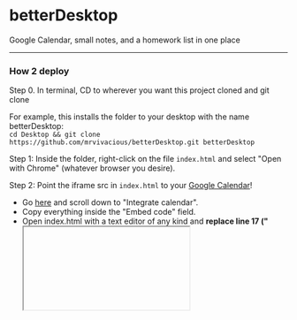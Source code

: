# betterDesktop
Google Calendar, small notes, and a homework list in one place

<hr>

### How 2 deploy
Step 0. In terminal, CD to wherever you want this project cloned and git clone

For example, this installs the folder to your desktop with the name betterDesktop:<br>
`cd Desktop && git clone https://github.com/mrvivacious/betterDesktop.git betterDesktop`

Step 1: Inside the folder, right-click on the file `index.html` and select "Open with Chrome" (whatever browser you desire).

Step 2: Point the iframe src in `index.html` to your <a href="https://support.google.com/calendar/answer/41207?hl=en">Google Calendar</a>!

<ul>
  <li>Go <a href="https://calendar.google.com/calendar/r/settings/calendar/di5iaG9va3lhOThAZ21haWwuY29t">here</a> and scroll down to "Integrate calendar".</li>
  <li>Copy everything inside the "Embed code" field.</li>
  <li>Open index.html with a text editor of any kind and <b>replace line 17 ("<iframe src...") with your embed code</b>.</li>
    <li>Refresh the browser page of betterDesktop (to update the page with the changes made) and your calendar should load!</li>
</ul>
    
Step 3: To save the text data, please make sure to click the "Save written data" button (autosaving will come in a future update, thank you for your patience).

Good luck, have fun!
